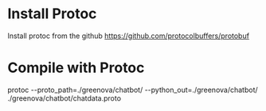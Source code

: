 # Install Protoc
Install protoc from the github
https://github.com/protocolbuffers/protobuf


# Compile with Protoc
protoc --proto_path=./greenova/chatbot/ --python_out=./greenova/chatbot/ ./greenova/chatbot/chatdata.proto
